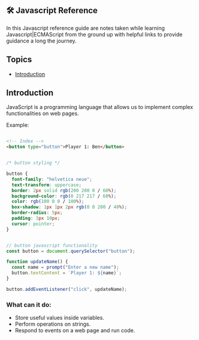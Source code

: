 ## 🛠️ Javascript Reference

In this Javascript reference guide are notes taken while learning Javascript|ECMAScript from the ground up with helpful links to provide guidance a long the journey.

## Topics
  - [Introduction](#introduction)

## Introduction

JavaScript is a programming language that allows us to implement complex functionalities on web pages.

Example:

```html

<!-- Index -->
<button type="button">Player 1: Ben</button>

```

```css

/* button styling */

button {
  font-family: "helvetica neue";
  text-transform: uppercase;
  border: 2px solid rgb(200 200 0 / 60%);
  background-color: rgb(0 217 217 / 60%);
  color: rgb(100 0 0 / 100%);
  box-shadow: 1px 1px 2px rgb(0 0 200 / 40%);
  border-radius: 5px;
  padding: 3px 10px;
  cursor: pointer;
}

```

```js

// button javascript functionality
const button = document.querySelector("button");

function updateName() {
  const name = prompt("Enter a new name");
  button.textContent = `Player 1: ${name}`;
}

button.addEventListener("click", updateName);

```

### What can it do:
- Store useful values inside variables.
- Perform operations on strings.
- Respond to events on a web page and run code.

